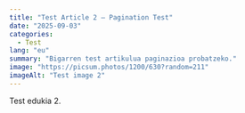 ```yaml
---
title: "Test Article 2 — Pagination Test"
date: "2025-09-03"
categories:
  - Test
lang: "eu"
summary: "Bigarren test artikulua paginazioa probatzeko."
image: "https://picsum.photos/1200/630?random=211"
imageAlt: "Test image 2"
---
```


Test edukia 2.
